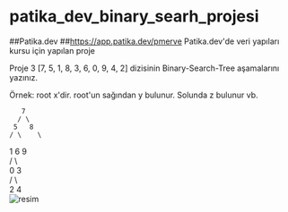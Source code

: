 # patika_dev_binary_searh_projesi  
##Patika.dev ##https://app.patika.dev/pmerve Patika.dev'de veri yapıları kursu için yapılan proje  
  
Proje 3 [7, 5, 1, 8, 3, 6, 0, 9, 4, 2] dizisinin Binary-Search-Tree aşamalarını yazınız.  
  
Örnek: root x'dir. root'un sağından y bulunur. Solunda z bulunur vb.  
  
       7  
      / \  
     5   8   
    / \    \  
   1   6    9  
  / \  
 0   3  
    / \  
   2    4  
![resim](https://user-images.githubusercontent.com/5979912/198007742-30216a44-26c4-428a-9cde-6bd6d725b6fc.png)
